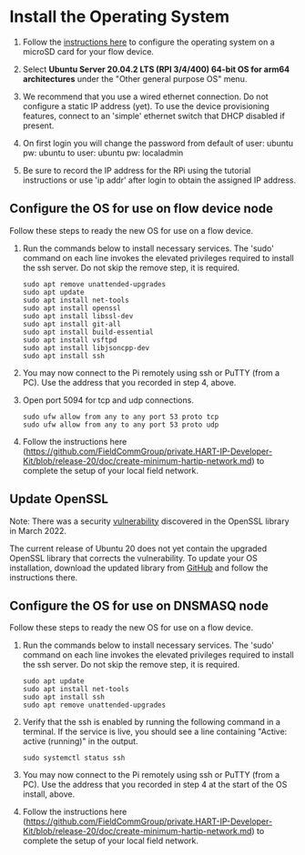 # Install the Operating System

1. Follow the [instructions here](https://ubuntu.com/tutorials/how-to-install-ubuntu-on-your-raspberry-pi#1-overview) to configure the operating system on a microSD card for your flow device. 

1. Select **Ubuntu Server 20.04.2 LTS (RPI 3/4/400) 64-bit OS for arm64 architectures** under the "Other general purpose OS" menu. 

1. We recommend that you use a wired ethernet connection. Do not configure a static IP address (yet). To use the device provisioning features, connect to an 'simple' ethernet switch that DHCP disabled if present.

1. On first login you will change the password from default of user: ubuntu pw: ubuntu to user: ubuntu pw: localadmin

1. Be sure to record the IP address for the RPi using the tutorial instructions or use 'ip addr' after login to obtain the assigned IP address.

## Configure the OS for use on flow device node

Follow these steps to ready the new OS for use on a flow device.

1. Run the commands below to install necessary services. The 'sudo' command on each line invokes the elevated privileges required to install the ssh server. Do not skip the remove step, it is required.
   
   ```
   sudo apt remove unattended-upgrades
   sudo apt update
   sudo apt install net-tools
   sudo apt install openssl
   sudo apt install libssl-dev
   sudo apt install git-all
   sudo apt install build-essential
   sudo apt install vsftpd
   sudo apt install libjsoncpp-dev
   sudo apt install ssh
   
1. You may now connect to the Pi remotely using ssh or PuTTY \(from a PC\). Use the address that you recorded in step 4, above.
2. Open port 5094 for tcp and udp connections.
   ```
   sudo ufw allow from any to any port 53 proto tcp
   sudo ufw allow from any to any port 53 proto udp
   ```
3. Follow the instructions here (https://github.com/FieldCommGroup/private.HART-IP-Developer-Kit/blob/release-20/doc/create-minimum-hartip-network.md) to complete the setup of your local field network.

## Update OpenSSL

Note: There was a security [vulnerability](https://www.openssl.org/news/secadv/20220315.txt) discovered in the OpenSSL library in March 2022.

The current release of Ubuntu 20 does not yet contain the upgraded OpenSSL library that corrects the vulnerability.  To update your OS installation, download the updated library from [GitHub](https://github.com/openssl/openssl) and follow the instructions there.

## Configure the OS for use on DNSMASQ node

Follow these steps to ready the new OS for use on a flow device.

1. Run the commands below to install necessary services. The 'sudo' command on each line invokes the elevated privileges required to install the ssh server. Do not skip the remove step, it is required.
   
   ```
   sudo apt update
   sudo apt install net-tools
   sudo apt install ssh
   sudo apt remove unattended-upgrades
   
   ```
1. Verify that the ssh is enabled by running the following command in a terminal. If the service is live, you should see a line containing "Active: active \(running\)" in the output.
   ```text
   sudo systemctl status ssh
   ```
1. You may now connect to the Pi remotely using ssh or PuTTY \(from a PC\). Use the address that you recorded in step 4 at the start of the OS install, above.
1. Follow the instructions here (https://github.com/FieldCommGroup/private.HART-IP-Developer-Kit/blob/release-20/doc/create-minimum-hartip-network.md) to complete the setup of your local field network.


